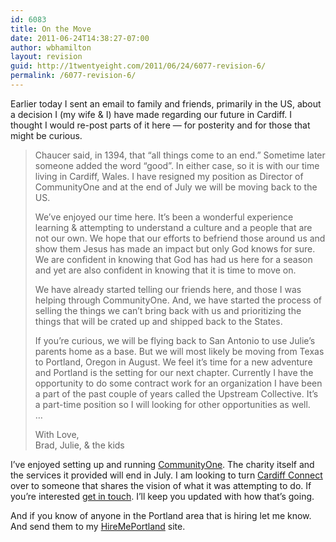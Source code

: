 ```yaml
---
id: 6083
title: On the Move
date: 2011-06-24T14:38:27-07:00
author: wbhamilton
layout: revision
guid: http://1twentyeight.com/2011/06/24/6077-revision-6/
permalink: /6077-revision-6/
---
```

Earlier today I sent an email to family and friends, primarily in the US, about a decision I (my wife & I) have made regarding our future in Cardiff. I thought I would re-post parts of it here — for posterity and for those that might be curious.

> Chaucer said, in 1394, that &#8220;all things come to an end.&#8221; Sometime later someone added the word &#8220;good&#8221;. In either case, so it is with our time living in Cardiff, Wales. I have resigned my position as Director of CommunityOne and at the end of July we will be moving back to the US.
> 
> We&#8217;ve enjoyed our time here. It&#8217;s been a wonderful experience learning & attempting to understand a culture and a people that are not our own. We hope that our efforts to befriend those around us and show them Jesus has made an impact but only God knows for sure. We are confident in knowing that God has had us here for a season and yet are also confident in knowing that it is time to move on.
> 
> We have already started telling our friends here, and those I was helping through CommunityOne. And, we have started the process of selling the things we can&#8217;t bring back with us and prioritizing the things that will be crated up and shipped back to the States.
> 
> If you&#8217;re curious, we will be flying back to San Antonio to use Julie&#8217;s parents home as a base. But we will most likely be moving from Texas to Portland, Oregon in August. We feel it&#8217;s time for a new adventure and Portland is the setting for our next chapter. Currently I have the opportunity to do some contract work for an organization I have been a part of the past couple of years called the Upstream Collective. It&#8217;s a part-time position so I will looking for other opportunities as well.  
> &#8230;
> 
> With Love,  
> Brad, Julie, & the kids

I&#8217;ve enjoyed setting up and running [CommunityOne](http://www.communityone.org.uk "CommunityOne"). The charity itself and the services it provided will end in July. I am looking to turn [Cardiff Connect](http://cardiffconnect.org "Cardiff Connect") over to someone that shares the vision of what it was attempting to do. If you&#8217;re interested [get in touch](mailto:brad@1twentyeight.com). I&#8217;ll keep you updated with how that&#8217;s going.

And if you know of anyone in the Portland area that is hiring let me know. And send them to my [HireMePortland](http://hiremeportland.com "HireMePortland") site.